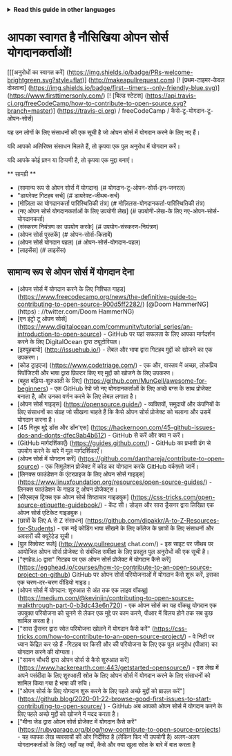<!-- Do not translate this -->
<details>
<summary>
<strong> Read this guide in other languages </strong>
</summary>
    <ul>
        <li><a href="./README.md"> English </a></li>
        <li><a href="./README-BN.md"> বাংলা </a></li>
        <li><a href="./README-CN.md"> 中文 </a></li>
        <li><a href="./README-RU.md"> русский </a></li>
        <li><a href="./README-RO.md"> Românesc </a></li>
        <li><a href="./README-IT.md"> Italiano </a></li>
        <li><a href="./README-ES.md"> Español </a></li>
        <li><a href="./README-pt-BR.md"> Português (BR) </a></li>
        <li><a href="./README-DE.md"> Deutsch </a></li>
        <li><a href="./README-GR.md"> Ελληνικά </a></li>
        <li><a href="./README-FR.md"> Français </a></li>
        <li><a href="./README-KO.md"> 한국어 </a></li>
        <li><a href="./README-JA.md"> 日本語 </a></li>
    </ul>
</details>
<!-- Do not translate this -->

# आपका स्वागत है नौसिखिया ओपन सोर्स योगदानकर्ताओं!

[[[अनुरोधों का स्वागत करें] (https://img.shields.io/badge/PRs-welcome-brightgreen.svg?style=flat)] (http://makeapullrequest.com)
[! [प्रथम-टाइमर-केवल दोस्ताना] (https://img.shields.io/badge/first--timers--only-friendly-blue.svg)] (https://www.firsttimersonly.com/)
[! [बिल्ड स्टेटस] (https://api.travis-ci.org/freeCodeCamp/how-to-contribute-to-open-source.svg?branch=master)] (https://travis-ci.org) / freeCodeCamp / कैसे-टू-योगदान-टू-ओपन-सोर्स)

यह उन लोगों के लिए संसाधनों की एक सूची है जो ओपन सोर्स में योगदान करने के लिए नए हैं।

यदि आपको अतिरिक्त संसाधन मिलते हैं, तो कृपया एक पुल अनुरोध में योगदान करें।

यदि आपके कोई प्रश्न या टिप्पणी है, तो कृपया एक मुद्दा बनाएं।

** सामग्री **

- (सामान्य रूप से ओपन सोर्स में योगदान) (# योगदान-टू-ओपन-सोर्स-इन-जनरल)
- "डायरेक्ट गिटहब सर्च] (# डायरेक्ट-जीथब-सर्च)
- [मोज़िला का योगदानकर्ता पारिस्थितिकी तंत्र] (# मोज़िलस-योगदानकर्ता-पारिस्थितिकी तंत्र)
- (नए ओपन सोर्स योगदानकर्ताओं के लिए उपयोगी लेख] (# उपयोगी-लेख-के लिए नए-ओपन-सोर्स-योगदानकर्ता)
- (संस्करण नियंत्रण का उपयोग करके] (# उपयोग-संस्करण-नियंत्रण)
- (ओपन सोर्स पुस्तकें] (# ओपन-सोर्स-किताबें)
- (ओपन सोर्स योगदान पहल) (# ओपन-सोर्स-योगदान-पहल)
- [लाइसेंस] (# लाइसेंस)

## सामान्य रूप से ओपन सोर्स में योगदान देना
- [ओपन सोर्स में योगदान करने के लिए निश्चित गाइड] (https://www.freecodecamp.org/news/the-definitive-guide-to-contributing-to-open-source-900d5ff2282/) [@Doom HammerNG] (https) : //twitter.com/Doom HammerNG)
- [एन इंट्रो टू ओपन सोर्स] (https://www.digitalocean.com/community/tutorial_series/an-introduction-to-open-source) - GitHub पर यहां सफलता के लिए आपका मार्गदर्शन करने के लिए DigitalOcean द्वारा ट्यूटोरियल।
- [इश्यूहबायो] (http://issuehub.io/) - लेबल और भाषा द्वारा गिटहब मुद्दों को खोजने का एक उपकरण।
- [कोड ट्राइएज] (https://www.codetriage.com/) - एक और, वास्तव में अच्छा, लोकप्रिय रिपॉजिटरी और भाषा द्वारा फ़िल्टर किए गए मुद्दों को खोजने के लिए उपकरण।
- (बहुत बढ़िया-शुरुआती के लिए] (https://github.com/MunGell/awesome-for-beginners) - एक GitHub रेपो जो नए योगदानकर्ताओं के लिए अच्छे बग्स के साथ प्रोजेक्ट बनाता है, और उनका वर्णन करने के लिए लेबल लगाता है।
- [ओपन सोर्स गाइड्स] (https://opensource.guide/) - व्यक्तियों, समुदायों और कंपनियों के लिए संसाधनों का संग्रह जो सीखना चाहते हैं कि कैसे ओपन सोर्स प्रोजेक्ट को चलाना और उसमें योगदान करना है।
- [45 गितुब मुद्दे डॉस और डॉन'एस] (https://hackernoon.com/45-github-issues-dos-and-donts-dfec9ab4b612) - GitHub से करें और क्या न करें।
- (GitHub मार्गदर्शिकाएँ) (https://guides.github.com/) - GitHub का प्रभावी ढंग से उपयोग करने के बारे में मूल मार्गदर्शिकाएँ।
- (ओपन सोर्स में योगदान करें] (https://github.com/danthareja/contribute-to-open-source) - एक सिमुलेशन प्रोजेक्ट में कोड का योगदान करके GitHub वर्कफ़्लो जानें।
- [लिनक्स फाउंडेशन के एंटरप्राइज के लिए ओपन सोर्स गाइड्स] (https://www.linuxfoundation.org/resources/open-source-guides/) - लिनक्स फाउंडेशन के गाइड टू ओपन प्रोजेक्ट्स।
- [सीएसएस ट्रिक्स एक ओपन सोर्स शिष्टाचार गाइडबुक] (https://css-tricks.com/open-source-etiquette-guidebook/) - केंट सी। डोड्स और सारा ड्रैसनर द्वारा लिखित एक ओपन सोर्स एटिकेट गाइडबुक।
- [छात्रों के लिए A से Z संसाधन] (https://github.com/dipakkr/A-to-Z-Resources-for-Students) - एक नई कोडिंग भाषा सीखने के लिए कॉलेज के छात्रों के लिए संसाधनों और अवसरों की क्यूरेटेड सूची।
- [पुल रिक्वेस्ट रूले] (http://www.pullrequest chat.com/) - इस साइट पर जीथब पर आयोजित ओपन सोर्स प्रोजेक्ट से संबंधित समीक्षा के लिए प्रस्तुत पुल अनुरोधों की एक सूची है।
- ["एगहेड.io द्वारा" गिटहब पर एक ओपन सोर्स प्रोजेक्ट में योगदान कैसे करें] (https://egghead.io/courses/how-to-contribute-to-an-open-source-project-on-github) GitHub पर ओपन सोर्स परियोजनाओं में योगदान कैसे शुरू करें, इसका एक चरण-दर-चरण वीडियो गाइड।
- [ओपन सोर्स में योगदान: शुरुआत से अंत तक एक लाइव वॉकथ्रू] (https://medium.com/@kevinjin/contributing-to-open-source-walkthrough-part-0-b3dc43e6n720) - एक ओपन सोर्स का यह वॉकथ्रू योगदान एक उपयुक्त परियोजना को चुनने से लेकर एक मुद्दे पर काम करने, पीआर में विलय होने तक सब कुछ शामिल करता है।
- ["सारा ड्रैसनर द्वारा स्रोत परियोजना खोलने में योगदान कैसे करें" (https://css-tricks.com/how-to-contribute-to-an-open-source-project/) - वे निटी पर ध्यान केंद्रित कर रहे हैं -गिटहब पर किसी और की परियोजना के लिए एक पुल अनुरोध (पीआर) का योगदान करने की योग्यता।
- ["सायन चौधरी द्वारा ओपन सोर्स से कैसे शुरुआत करें] (https://www.hackerearth.com:443/getstarted-opensource/) - इस लेख में अपने पसंदीदा के लिए शुरुआती स्रोत के लिए ओपन सोर्स में योगदान करने के लिए संसाधनों को शामिल किया गया है भाषा की रुचि।
- ["ओपन सोर्स के लिए योगदान शुरू करने के लिए पहले अच्छे मुद्दों को ब्राउज़ करें"] (https://github.blog/2020-01-22-browse-good-first-issues-to-start-contributing-to-open-source/ ) - GitHub अब आपको ओपन सोर्स में योगदान करने के लिए पहले अच्छे मुद्दों को खोजने में मदद करता है।
- ["मीना जेड द्वारा ओपन सोर्स प्रोजेक्ट में योगदान कैसे करें" (https://rubygarage.org/blog/how-contribute-to-open-source-projects) - यह व्यापक लेख व्यवसायों की ओर निर्देशित है (लेकिन फिर भी उपयोगी है) अलग-अलग योगदानकर्ताओं के लिए) जहाँ यह क्यों, कैसे और क्या खुला स्रोत के बारे में बात करता है